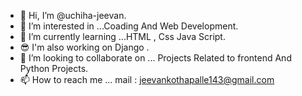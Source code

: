 - 👋 Hi, I’m @uchiha-jeevan.
- 👀 I’m interested in ...Coading And Web Development.
- 🌱 I’m currently learning ...HTML , Css Java Script.
- 😎 I'm also working on Django .
- 💞️ I’m looking to collaborate on ... Projects Related to frontend And Python Projects.
- 📫 How to reach me ... mail : jeevankothapalle143@gmail.com

<!---
uchiha-jeevan/uchiha-jeevan is a ✨ special ✨ repository because its `README.md` (this file) appears on your GitHub profile.
You can click the Preview link to take a look at your changes.
--->
